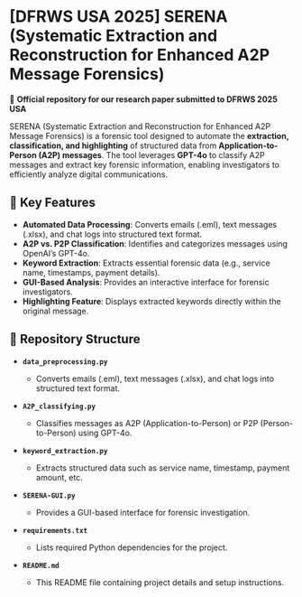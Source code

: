 # [DFRWS USA 2025] SERENA (Systematic Extraction and Reconstruction for Enhanced A2P Message Forensics)

📄 **Official repository for our research paper submitted to DFRWS 2025 USA**

SERENA (Systematic Extraction and Reconstruction for Enhanced A2P Message Forensics) is a forensic tool designed to automate the **extraction, classification, and highlighting** of structured data from **Application-to-Person (A2P) messages**. The tool leverages **GPT-4o** to classify A2P messages and extract key forensic information, enabling investigators to efficiently analyze digital communications.

## 📌 Key Features
- **Automated Data Processing**: Converts emails (.eml), text messages (.xlsx), and chat logs into structured text format.
- **A2P vs. P2P Classification**: Identifies and categorizes messages using OpenAI’s GPT-4o.
- **Keyword Extraction**: Extracts essential forensic data (e.g., service name, timestamps, payment details).
- **GUI-Based Analysis**: Provides an interactive interface for forensic investigators.
- **Highlighting Feature**: Displays extracted keywords directly within the original message.

## 📂 Repository Structure

- **`data_preprocessing.py`**  
  - Converts emails (.eml), text messages (.xlsx), and chat logs into structured text format.

- **`A2P_classifying.py`**  
  - Classifies messages as A2P (Application-to-Person) or P2P (Person-to-Person) using GPT-4o.

- **`keyword_extraction.py`**  
  - Extracts structured data such as service name, timestamp, payment amount, etc.

- **`SERENA-GUI.py`**  
  - Provides a GUI-based interface for forensic investigation.

- **`requirements.txt`**  
  - Lists required Python dependencies for the project.

- **`README.md`**  
  - This README file containing project details and setup instructions.

